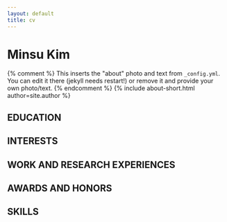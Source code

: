 ```yaml
---
layout: default
title: cv
---
```


# Minsu Kim

{% comment %}
  This inserts the "about" photo and text from `_config.yml`.
  You can edit it there (jekyll needs restart!) or remove it and provide your own photo/text.
{% endcomment %}
{% include about-short.html author=site.author %}

## EDUCATION

## INTERESTS

## WORK AND RESEARCH EXPERIENCES

## AWARDS AND HONORS

## SKILLS